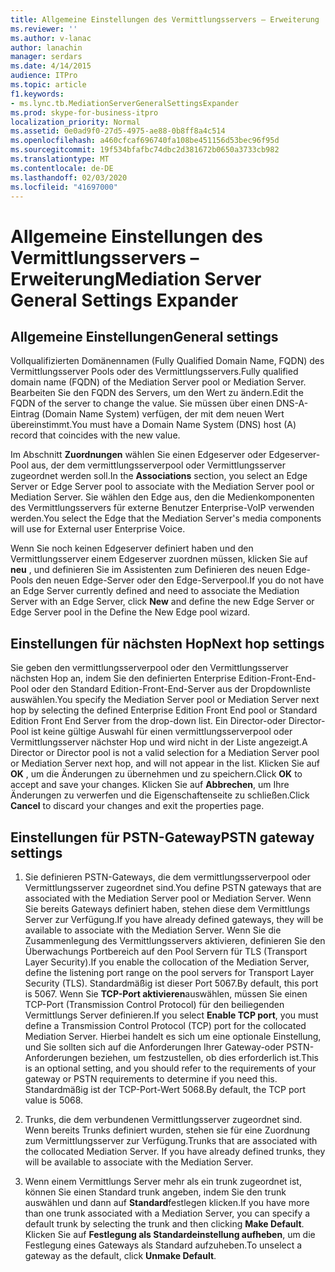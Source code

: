 ```yaml
---
title: Allgemeine Einstellungen des Vermittlungsservers – Erweiterung
ms.reviewer: ''
ms.author: v-lanac
author: lanachin
manager: serdars
ms.date: 4/14/2015
audience: ITPro
ms.topic: article
f1.keywords:
- ms.lync.tb.MediationServerGeneralSettingsExpander
ms.prod: skype-for-business-itpro
localization_priority: Normal
ms.assetid: 0e0ad9f0-27d5-4975-ae88-0b8ff8a4c514
ms.openlocfilehash: a460cfcaf696740fa108be451156d53bec96f95d
ms.sourcegitcommit: 19f534bfafbc74dbc2d381672b0650a3733cb982
ms.translationtype: MT
ms.contentlocale: de-DE
ms.lasthandoff: 02/03/2020
ms.locfileid: "41697000"
---
```

# <a name="mediation-server-general-settings-expander"></a><span data-ttu-id="d776e-102">Allgemeine Einstellungen des Vermittlungsservers – Erweiterung</span><span class="sxs-lookup"><span data-stu-id="d776e-102">Mediation Server General Settings Expander</span></span>
 


## <a name="general-settings"></a><span data-ttu-id="d776e-103">Allgemeine Einstellungen</span><span class="sxs-lookup"><span data-stu-id="d776e-103">General settings</span></span>

<span data-ttu-id="d776e-104">Vollqualifizierten Domänennamen (Fully Qualified Domain Name, FQDN) des Vermittlungsserver Pools oder des Vermittlungsservers.</span><span class="sxs-lookup"><span data-stu-id="d776e-104">Fully qualified domain name (FQDN) of the Mediation Server pool or Mediation Server.</span></span> <span data-ttu-id="d776e-105">Bearbeiten Sie den FQDN des Servers, um den Wert zu ändern.</span><span class="sxs-lookup"><span data-stu-id="d776e-105">Edit the FQDN of the server to change the value.</span></span> <span data-ttu-id="d776e-106">Sie müssen über einen DNS-A-Eintrag (Domain Name System) verfügen, der mit dem neuen Wert übereinstimmt.</span><span class="sxs-lookup"><span data-stu-id="d776e-106">You must have a Domain Name System (DNS) host (A) record that coincides with the new value.</span></span>
  
<span data-ttu-id="d776e-107">Im Abschnitt **Zuordnungen** wählen Sie einen Edgeserver oder Edgeserver-Pool aus, der dem vermittlungsserverpool oder Vermittlungsserver zugeordnet werden soll.</span><span class="sxs-lookup"><span data-stu-id="d776e-107">In the **Associations** section, you select an Edge Server or Edge Server pool to associate with the Mediation Server pool or Mediation Server.</span></span> <span data-ttu-id="d776e-108">Sie wählen den Edge aus, den die Medienkomponenten des Vermittlungsservers für externe Benutzer Enterprise-VoIP verwenden werden.</span><span class="sxs-lookup"><span data-stu-id="d776e-108">You select the Edge that the Mediation Server's media components will use for External user Enterprise Voice.</span></span>
  
<span data-ttu-id="d776e-109">Wenn Sie noch keinen Edgeserver definiert haben und den Vermittlungsserver einem Edgeserver zuordnen müssen, klicken Sie auf **neu** , und definieren Sie im Assistenten zum Definieren des neuen Edge-Pools den neuen Edge-Server oder den Edge-Serverpool.</span><span class="sxs-lookup"><span data-stu-id="d776e-109">If you do not have an Edge Server currently defined and need to associate the Mediation Server with an Edge Server, click **New** and define the new Edge Server or Edge Server pool in the Define the New Edge pool wizard.</span></span>
  
## <a name="next-hop-settings"></a><span data-ttu-id="d776e-110">Einstellungen für nächsten Hop</span><span class="sxs-lookup"><span data-stu-id="d776e-110">Next hop settings</span></span>

<span data-ttu-id="d776e-111">Sie geben den vermittlungsserverpool oder den Vermittlungsserver nächsten Hop an, indem Sie den definierten Enterprise Edition-Front-End-Pool oder den Standard Edition-Front-End-Server aus der Dropdownliste auswählen.</span><span class="sxs-lookup"><span data-stu-id="d776e-111">You specify the Mediation Server pool or Mediation Server next hop by selecting the defined Enterprise Edition Front End pool or Standard Edition Front End Server from the drop-down list.</span></span> <span data-ttu-id="d776e-112">Ein Director-oder Director-Pool ist keine gültige Auswahl für einen vermittlungsserverpool oder Vermittlungsserver nächster Hop und wird nicht in der Liste angezeigt.</span><span class="sxs-lookup"><span data-stu-id="d776e-112">A Director or Director pool is not a valid selection for a Mediation Server pool or Mediation Server next hop, and will not appear in the list.</span></span> <span data-ttu-id="d776e-113">Klicken Sie auf **OK** , um die Änderungen zu übernehmen und zu speichern.</span><span class="sxs-lookup"><span data-stu-id="d776e-113">Click **OK** to accept and save your changes.</span></span> <span data-ttu-id="d776e-114">Klicken Sie auf **Abbrechen**, um Ihre Änderungen zu verwerfen und die Eigenschaftenseite zu schließen.</span><span class="sxs-lookup"><span data-stu-id="d776e-114">Click **Cancel** to discard your changes and exit the properties page.</span></span>
  
## <a name="pstn-gateway-settings"></a><span data-ttu-id="d776e-115">Einstellungen für PSTN-Gateway</span><span class="sxs-lookup"><span data-stu-id="d776e-115">PSTN gateway settings</span></span>

1. <span data-ttu-id="d776e-116">Sie definieren PSTN-Gateways, die dem vermittlungsserverpool oder Vermittlungsserver zugeordnet sind.</span><span class="sxs-lookup"><span data-stu-id="d776e-116">You define PSTN gateways that are associated with the Mediation Server pool or Mediation Server.</span></span> <span data-ttu-id="d776e-117">Wenn Sie bereits Gateways definiert haben, stehen diese dem Vermittlungs Server zur Verfügung.</span><span class="sxs-lookup"><span data-stu-id="d776e-117">If you have already defined gateways, they will be available to associate with the Mediation Server.</span></span> <span data-ttu-id="d776e-118">Wenn Sie die Zusammenlegung des Vermittlungsservers aktivieren, definieren Sie den Überwachungs Portbereich auf den Pool Servern für TLS (Transport Layer Security).</span><span class="sxs-lookup"><span data-stu-id="d776e-118">If you enable the collocation of the Mediation Server, define the listening port range on the pool servers for Transport Layer Security (TLS).</span></span> <span data-ttu-id="d776e-119">Standardmäßig ist dieser Port 5067.</span><span class="sxs-lookup"><span data-stu-id="d776e-119">By default, this port is 5067.</span></span> <span data-ttu-id="d776e-120">Wenn Sie **TCP-Port aktivieren**auswählen, müssen Sie einen TCP-Port (Transmission Control Protocol) für den beiliegenden Vermittlungs Server definieren.</span><span class="sxs-lookup"><span data-stu-id="d776e-120">If you select **Enable TCP port**, you must define a Transmission Control Protocol (TCP) port for the collocated Mediation Server.</span></span> <span data-ttu-id="d776e-121">Hierbei handelt es sich um eine optionale Einstellung, und Sie sollten sich auf die Anforderungen Ihrer Gateway-oder PSTN-Anforderungen beziehen, um festzustellen, ob dies erforderlich ist.</span><span class="sxs-lookup"><span data-stu-id="d776e-121">This is an optional setting, and you should refer to the requirements of your gateway or PSTN requirements to determine if you need this.</span></span> <span data-ttu-id="d776e-122">Standardmäßig ist der TCP-Port-Wert 5068.</span><span class="sxs-lookup"><span data-stu-id="d776e-122">By default, the TCP port value is 5068.</span></span>
    
2. <span data-ttu-id="d776e-p105">Trunks, die dem verbundenen Vermittlungsserver zugeordnet sind. Wenn bereits Trunks definiert wurden, stehen sie für eine Zuordnung zum Vermittlungsserver zur Verfügung.</span><span class="sxs-lookup"><span data-stu-id="d776e-p105">Trunks that are associated with the collocated Mediation Server. If you have already defined trunks, they will be available to associate with the Mediation Server.</span></span> 
    
3. <span data-ttu-id="d776e-125">Wenn einem Vermittlungs Server mehr als ein trunk zugeordnet ist, können Sie einen Standard trunk angeben, indem Sie den trunk auswählen und dann auf **Standard**festlegen klicken.</span><span class="sxs-lookup"><span data-stu-id="d776e-125">If you have more than one trunk associated with a Mediation Server, you can specify a default trunk by selecting the trunk and then clicking **Make Default**.</span></span> <span data-ttu-id="d776e-126">Klicken Sie auf **Festlegung als Standardeinstellung aufheben**, um die Festlegung eines Gateways als Standard aufzuheben.</span><span class="sxs-lookup"><span data-stu-id="d776e-126">To unselect a gateway as the default, click **Unmake Default**.</span></span> 
    

